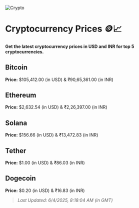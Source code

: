 
![Crypto](https://www.techguide.com.au/wp-content/uploads/2020/11/crypto3.jpeg)

# Cryptocurrency Prices 🪙📈

#### Get the latest cryptocurrency prices in USD and INR for top 5 cryptocurrencies.

## Bitcoin

**Price:** $105,412.00 (in USD) & ₹90,65,361.00 (in INR)

## Ethereum

**Price:** $2,632.54 (in USD) & ₹2,26,397.00 (in INR)

## Solana

**Price:** $156.66 (in USD) & ₹13,472.83 (in INR)

## Tether

**Price:** $1.00 (in USD) & ₹86.03 (in INR)

## Dogecoin

**Price:** $0.20 (in USD) & ₹16.83 (in INR)

> _Last Updated: 6/4/2025, 8:18:04 AM (in GMT)_
